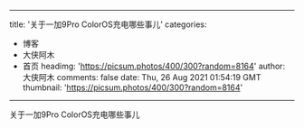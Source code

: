 
---
title: '关于一加9Pro ColorOS充电哪些事儿'
categories: 
 - 博客
 - 大侠阿木
 - 首页
headimg: 'https://picsum.photos/400/300?random=8164'
author: 大侠阿木
comments: false
date: Thu, 26 Aug 2021 01:54:19 GMT
thumbnail: 'https://picsum.photos/400/300?random=8164'
---

<div>   
关于一加9Pro ColorOS充电哪些事儿  
</div>
            